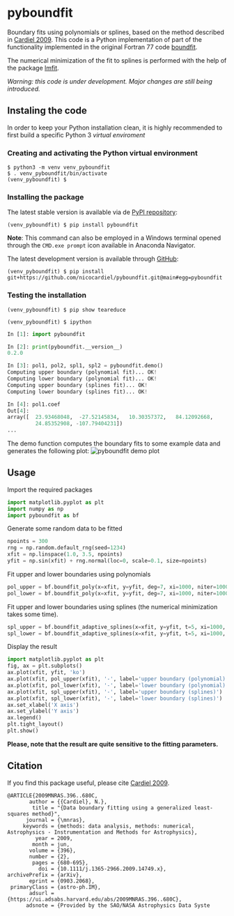# pyboundfit

Boundary fits using polynomials or splines, based on the method described in
[Cardiel 2009](https://ui.adsabs.harvard.edu/abs/2009MNRAS.396..680C/abstract).
This code is a Python implementation of part of the functionality
implemented in the original Fortran 77 code [boundfit](https://github.com/nicocardiel/boundfit).

The numerical minimization of the fit to splines is performed with the help of the package [lmfit](https://lmfit.github.io/lmfit-py/).

*Warning: this code is under development. Major changes are still being introduced.*

## Instaling the code

In order to keep your Python installation clean, it is highly recommended to 
first build a specific Python 3 *virtual enviroment*

### Creating and activating the Python virtual environment

```shell
$ python3 -m venv venv_pyboundfit
$ . venv_pyboundfit/bin/activate
(venv_pyboundfit) $ 
```

### Installing the package

The latest stable version is available via de [PyPI repository](https://pypi.org/project/pyboundfit/):

```shell
(venv_pyboundfit) $ pip install pyboundfit
```
**Note**: This command can also be employed in a Windows terminal opened through the 
``CMD.exe prompt`` icon available in Anaconda Navigator.

The latest development version is available through [GitHub](https://github.com/nicocardiel/pyboundfit):

```shell
(venv_pyboundfit) $ pip install git+https://github.com/nicocardiel/pyboundfit.git@main#egg=pyboundfit
```

### Testing the installation

```shell
(venv_pyboundfit) $ pip show teareduce
```

```shell
(venv_pyboundfit) $ ipython
```
```python
In [1]: import pyboundfit

In [2]: print(pyboundfit.__version__)
0.2.0

In [3]: pol1, pol2, spl1, spl2 = pyboundfit.demo()
Computing upper boundary (polynomial fit)... OK!
Computing lower boundary (polynomial fit)... OK!
Computing upper boundary (splines fit)... OK!
Computing lower boundary (splines fit)... OK!

In [4]: pol1.coef
Out[4]: 
array([  23.93468048,  -27.52145834,   10.30357372,   84.12092668,
         24.85352908, -107.79404231])
...
```

The demo function computes the boundary fits to some example data and
generates the following plot:
![pyboundfit demo plot](https://guaix.fis.ucm.es/~ncl/pyboundfit/pyboundfit_example.png)

## Usage

Import the required packages
```python
import matplotlib.pyplot as plt
import numpy as np
import pyboundfit as bf
```

Generate some random data to be fitted
```python
npoints = 300
rng = np.random.default_rng(seed=1234)
xfit = np.linspace(1.0, 3.5, npoints)
yfit = np.sin(xfit) + rng.normal(loc=0, scale=0.1, size=npoints)
```

Fit upper and lower boundaries using polynomials
```python
pol_upper = bf.boundfit_poly(x=xfit, y=yfit, deg=7, xi=1000, niter=1000, boundary='upper')
pol_lower = bf.boundfit_poly(x=xfit, y=yfit, deg=7, xi=1000, niter=1000, boundary='lower')
```

Fit upper and lower boundaries using splines (the numerical minimization takes some time).

```python
spl_upper = bf.boundfit_adaptive_splines(x=xfit, y=yfit, t=5, xi=1000, niter=1000, boundary='upper')
spl_lower = bf.boundfit_adaptive_splines(x=xfit, y=yfit, t=5, xi=1000, niter=1000, boundary='lower')
```

Display the result

```python
import matplotlib.pyplot as plt
fig, ax = plt.subplots()
ax.plot(xfit, yfit, 'ko')
ax.plot(xfit, pol_upper(xfit), '-', label='upper boundary (polynomial)')
ax.plot(xfit, pol_lower(xfit), '-', label='lower boundary (polynomial)')
ax.plot(xfit, spl_upper(xfit), '-', label='upper boundary (splines)')
ax.plot(xfit, spl_lower(xfit), '-', label='lower boundary (splines)')
ax.set_xlabel('X axis')
ax.set_ylabel('Y axis')
ax.legend()
plt.tight_layout()
plt.show()
```
**Please, note that the result are quite sensitive to the fitting parameters.**

## Citation

If you find this package useful, please cite
[Cardiel 2009](https://ui.adsabs.harvard.edu/abs/2009MNRAS.396..680C/abstract).

```
@ARTICLE{2009MNRAS.396..680C,
       author = {{Cardiel}, N.},
        title = "{Data boundary fitting using a generalized least-squares method}",
      journal = {\mnras},
     keywords = {methods: data analysis, methods: numerical, Astrophysics - Instrumentation and Methods for Astrophysics},
         year = 2009,
        month = jun,
       volume = {396},
       number = {2},
        pages = {680-695},
          doi = {10.1111/j.1365-2966.2009.14749.x},
archivePrefix = {arXiv},
       eprint = {0903.2068},
 primaryClass = {astro-ph.IM},
       adsurl = {https://ui.adsabs.harvard.edu/abs/2009MNRAS.396..680C},
      adsnote = {Provided by the SAO/NASA Astrophysics Data Syste
```
